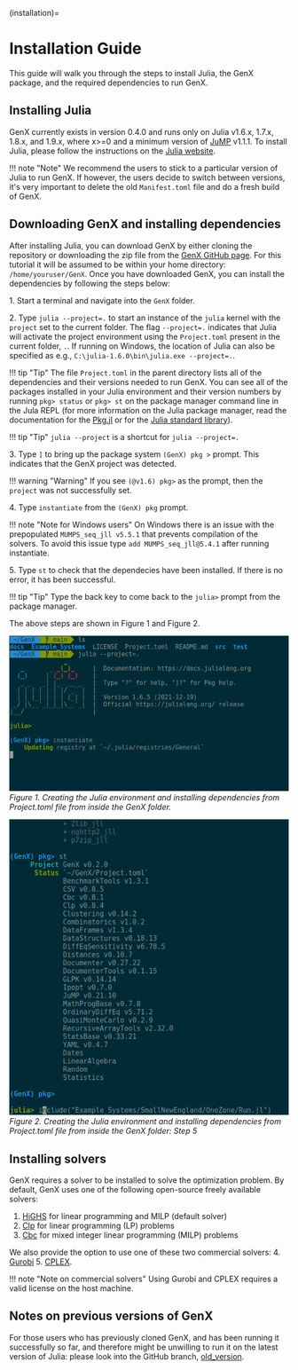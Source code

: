 (installation)=
# Installation Guide
This guide will walk you through the steps to install Julia, the GenX package, and the required dependencies to run GenX.

## Installing Julia
GenX currently exists in version 0.4.0 and runs only on Julia v1.6.x, 1.7.x, 1.8.x, and 1.9.x, where x>=0 and a minimum version of [JuMP](https://jump.dev/JuMP.jl/stable/) v1.1.1. To install Julia, please follow the instructions on the [Julia website](https://julialang.org/downloads/).

!!! note "Note" 
    We recommend the users to stick to a particular version of Julia to run GenX. If however, the users decide to switch between versions, it's very important to delete the old `Manifest.toml` file and do a fresh build of GenX.

## Downloading GenX and installing dependencies
After installing Julia, you can download GenX by either cloning the repository or downloading the zip file from the [GenX GitHub page](https://github.com/GenXProject/GenX). For this tutorial it will be assumed to be within your home directory: `/home/youruser/GenX`.
Once you have downloaded GenX, you can install the dependencies by following the steps below:

1\. Start a terminal and navigate into the `GenX` folder.

2\. Type `julia --project=.` to start an instance of the `julia` kernel with the `project` set to the current folder. The flag `--project=.` indicates that Julia will activate the project environment using the `Project.toml` present in the current folder, `.`. If running on Windows, the location of Julia can also be specified as e.g., `C:\julia-1.6.0\bin\julia.exe --project=.`.

!!! tip "Tip"
    The file `Project.toml` in the parent directory lists all of the dependencies and their versions needed to run GenX. You can see all of the packages installed in your Julia environment and their version numbers by running `pkg> status` or `pkg> st` on the package manager command line in the Jula REPL (for more information on the Julia package manager, read the documentation for the [Pkg.jl](https://pkgdocs.julialang.org/v1/environments/) or for the [Julia standard library](https://docs.julialang.org/en/v1/stdlib/Pkg/)).

!!! tip "Tip" 
    `julia --project` is a shortcut for `julia --project=.`

3\. Type `]` to bring up the package system `(GenX) pkg >` prompt. This indicates that the GenX project was detected. 

!!! warning "Warning"
    If you see `(@v1.6) pkg>` as the prompt, then the `project` was not successfully set.

4\. Type `instantiate` from the `(GenX) pkg` prompt.
   
!!! note "Note for Windows users" 
    On Windows there is an issue with the prepopulated `MUMPS_seq_jll v5.5.1` that prevents compilation of the solvers. To avoid this issue type `add MUMPS_seq_jll@5.4.1` after running instantiate.

5\. Type `st` to check that the dependecies have been installed. If there is no error, it has been successful.

!!! tip "Tip" 
    Type the back key to come back to the `julia>` prompt from the package manager.

The above steps are shown in Figure 1 and Figure 2.

![Creating the Julia environment and installing dependencies: Steps 2-4](assets/GenX_setup_tutorial_part_1.png)
*Figure 1. Creating the Julia environment and installing dependencies from Project.toml file from inside the GenX folder.*

![Creating the Julia environment and installing dependencies: Step 5](assets/GenX_setup_tutorial_part_2.png)
*Figure 2. Creating the Julia environment and installing dependencies from Project.toml file from inside the GenX folder: Step 5*

## Installing solvers
GenX requires a solver to be installed to solve the optimization problem. By default, GenX uses one of the following open-source freely available solvers:

1. [HiGHS](https://github.com/jump-dev/HiGHS.jl) for linear programming and MILP (default solver)
2. [Clp](https://github.com/jump-dev/Clp.jl) for linear programming (LP) problems
3. [Cbc](https://github.com/jump-dev/Cbc.jl) for mixed integer linear programming (MILP) problems

We also provide the option to use one of these two commercial solvers: 
4. [Gurobi](https://www.gurobi.com)
5. [CPLEX](https://www.ibm.com/analytics/cplex-optimizer).

!!! note "Note on commercial solvers"
    Using Gurobi and CPLEX requires a valid license on the host machine.

## Notes on previous versions of GenX
For those users who has previously cloned GenX, and has been running it successfully so far, and therefore might be unwilling to run it on the latest version of Julia: please look into the GitHub branch, [old_version](https://github.com/GenXProject/GenX/tree/old_version).


